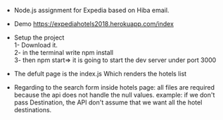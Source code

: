- Node.js assignment for Expedia based on Hiba email.

- Demo https://expediahotels2018.herokuapp.com/index

- Setup the project <br/>
   1- Download it. <br/>
   2- in the terminal write npm install <br/>
   3- then npm start=> it is going to start the dev server under port 3000 <br/>

- The defult page is the index.js Which renders the hotels list

- Regarding to the search form inside hotels page: 
  all files are required because the api does not handle the null values. 
  example: if we don't pass Destination, the API don't assume that we want all the hotel destinations.
